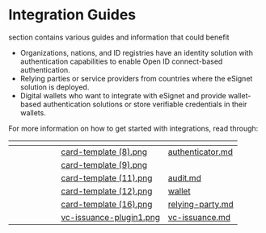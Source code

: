# Integration Guides

&#x20;section contains various guides and information that could benefit

* Organizations, nations, and ID registries have an identity solution with authentication capabilities to enable Open ID connect-based authentication.
* Relying parties or service providers from countries where the eSignet solution is deployed.
* Digital wallets who want to integrate with eSignet and provide wallet-based authentication solutions or store verifiable credentials in their wallets.

For more information on how to get started with integrations, read through:

<table data-column-title-hidden data-view="cards"><thead><tr><th></th><th></th><th></th><th></th><th data-hidden></th><th data-hidden></th><th data-hidden data-card-cover data-type="files"></th><th data-hidden data-card-target data-type="content-ref"></th></tr></thead><tbody><tr><td></td><td></td><td></td><td></td><td></td><td></td><td><a href="../.gitbook/assets/card-template (8).png">card-template (8).png</a></td><td><a href="authenticator.md">authenticator.md</a></td></tr><tr><td></td><td></td><td></td><td></td><td></td><td></td><td><a href="../.gitbook/assets/card-template (9).png">card-template (9).png</a></td><td></td></tr><tr><td></td><td></td><td></td><td></td><td></td><td></td><td><a href="../.gitbook/assets/card-template (11).png">card-template (11).png</a></td><td><a href="audit.md">audit.md</a></td></tr><tr><td></td><td></td><td></td><td></td><td></td><td></td><td><a href="../.gitbook/assets/card-template (12).png">card-template (12).png</a></td><td><a href="wallet/">wallet</a></td></tr><tr><td></td><td></td><td></td><td></td><td></td><td></td><td><a href="../.gitbook/assets/card-template (16).png">card-template (16).png</a></td><td><a href="relying-party.md">relying-party.md</a></td></tr><tr><td></td><td></td><td></td><td></td><td></td><td></td><td><a href="../.gitbook/assets/vc-issuance-plugin1.png">vc-issuance-plugin1.png</a></td><td><a href="vc-issuance.md">vc-issuance.md</a></td></tr></tbody></table>
